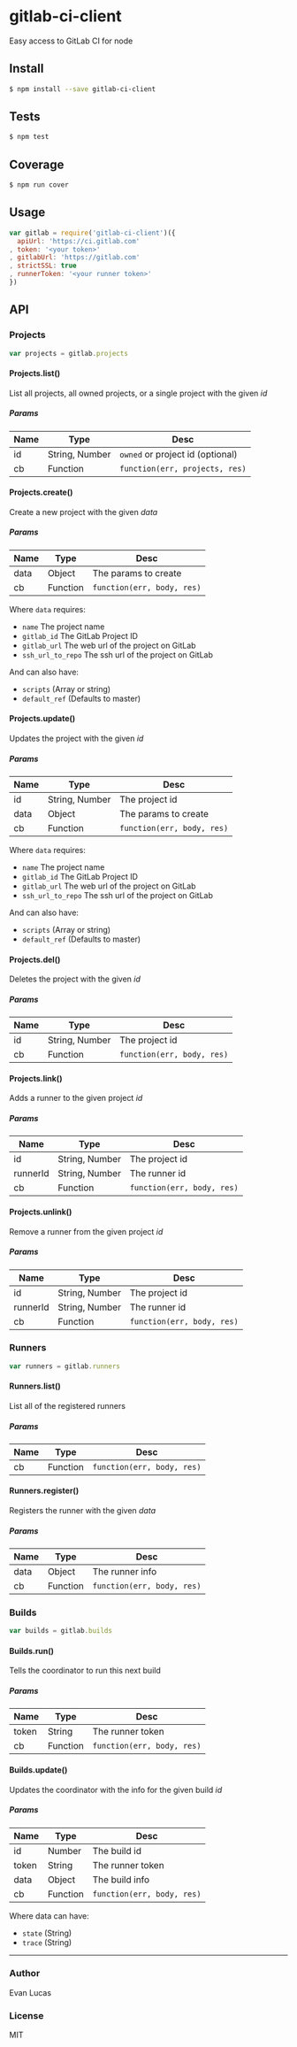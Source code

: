 # gitlab-ci-client

Easy access to GitLab CI for node

## Install

```bash
$ npm install --save gitlab-ci-client
```

## Tests

```bash
$ npm test
```

## Coverage

```bash
$ npm run cover
```

## Usage

```js
var gitlab = require('gitlab-ci-client')({
  apiUrl: 'https://ci.gitlab.com'
, token: '<your token>'
, gitlabUrl: 'https://gitlab.com'
, strictSSL: true
, runnerToken: '<your runner token>'
})
```

## API

### Projects

```js
var projects = gitlab.projects
```

#### Projects.list()

List all projects, all owned projects, or a single project with the given _id_

##### Params

| Name | Type | Desc |
| ---- | ---- | ---- |
| id | String, Number | `owned` or project id (optional) |
| cb | Function | `function(err, projects, res)` |

#### Projects.create()

Create a new project with the given _data_

##### Params

| Name | Type | Desc |
| ---- | ---- | ---- |
| data | Object | The params to create |
| cb | Function | `function(err, body, res)` |

Where `data` requires:

- `name` The project name
- `gitlab_id` The GitLab Project ID
- `gitlab_url` The web url of the project on GitLab
- `ssh_url_to_repo` The ssh url of the project on GitLab

And can also have:

- `scripts` (Array or string)
- `default_ref` (Defaults to master)

#### Projects.update()

Updates the project with the given _id_

##### Params

| Name | Type | Desc |
| ---- | ---- | ---- |
| id | String, Number | The project id |
| data | Object | The params to create |
| cb | Function | `function(err, body, res)` |

Where `data` requires:

- `name` The project name
- `gitlab_id` The GitLab Project ID
- `gitlab_url` The web url of the project on GitLab
- `ssh_url_to_repo` The ssh url of the project on GitLab

And can also have:

- `scripts` (Array or string)
- `default_ref` (Defaults to master)

#### Projects.del()

Deletes the project with the given _id_

##### Params

| Name | Type | Desc |
| ---- | ---- | ---- |
| id | String, Number | The project id |
| cb | Function | `function(err, body, res)` |

#### Projects.link()

Adds a runner to the given project _id_

##### Params

| Name | Type | Desc |
| ---- | ---- | ---- |
| id | String, Number | The project id |
| runnerId | String, Number | The runner id |
| cb | Function | `function(err, body, res)` |

#### Projects.unlink()

Remove a runner from the given project _id_

##### Params

| Name | Type | Desc |
| ---- | ---- | ---- |
| id | String, Number | The project id |
| runnerId | String, Number | The runner id |
| cb | Function | `function(err, body, res)` |

### Runners

```js
var runners = gitlab.runners
```

#### Runners.list()

List all of the registered runners

##### Params

| Name | Type | Desc |
| ---- | ---- | ---- |
| cb | Function | `function(err, body, res)` |

#### Runners.register()

Registers the runner with the given _data_

##### Params

| Name | Type | Desc |
| ---- | ---- | ---- |
| data | Object | The runner info |
| cb | Function | `function(err, body, res)` |

### Builds

```js
var builds = gitlab.builds
```

#### Builds.run()

Tells the coordinator to run this next build

##### Params

| Name | Type | Desc |
| ---- | ---- | ---- |
| token | String | The runner token |
| cb | Function | `function(err, body, res)` |

#### Builds.update()

Updates the coordinator with the info for the given build _id_

##### Params

| Name | Type | Desc |
| ---- | ---- | ---- |
| id | Number | The build id |
| token | String | The runner token |
| data | Object | The build info |
| cb | Function | `function(err, body, res)` |

Where data can have:

- `state` (String)
- `trace` (String)

***

### Author

Evan Lucas

### License

MIT
